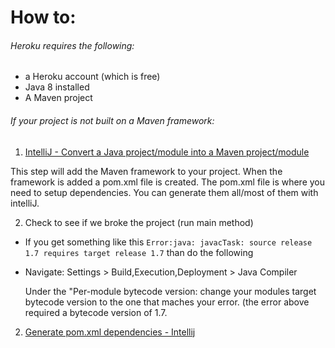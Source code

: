

# How to:

###### Heroku requires the following:
* a Heroku account (which is free)
* Java 8 installed
* A Maven project

###### If your project is not built on a Maven framework: 

1. [IntelliJ - Convert a Java project/module into a Maven project/module](http://stackoverflow.com/questions/7642456/intellij-convert-a-java-project-module-into-a-maven-project-module)
  
  This step will add the Maven framework to your project.
  When the framework is added a  pom.xml file is created.
  The pom.xml file is where you need to setup dependencies.
  You can generate them all/most of them with intelliJ.

2. Check to see if we broke the project (run main method)
  * If you get something like this ```Error:java: javacTask: source release 1.7 requires target release 1.7``` than do the following
  * Navigate: Settings > Build,Execution,Deployment > Java Compiler
  
    Under the "Per-module bytecode version: change your modules target bytecode version to the one that maches your error. (the error above required a bytecode version of 1.7.
  
2. [Generate pom.xml dependencies - Intellij](https://www.jetbrains.com/idea/help/generating-maven-dependencies.html)
